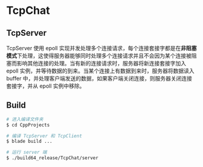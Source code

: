 # TcpChat

## TcpServer

TcpServer 使用 epoll 实现并发处理多个连接请求，每个连接套接字都是在**非阻塞模式**下处理，这使得服务器能够同时处理多个连接请求并且不会因为某个连接被阻塞而影响其他连接的处理。当有新的连接请求时，服务器将新连接套接字加入 epoll 实例，并等待数据的到来。当某个连接上有数据到来时，服务器将数据读入 buffer 中，并处理客户端发送的数据，如果客户端关闭连接，则服务器关闭连接套接字，并从 epoll 实例中移除。

## Build

```bash
# 进入编译文件夹
$ cd CppProjects

# 编译 TcpServer 和 TcpClient
$ blade build ...

# 运行 server 端
$ ./build64_release/TcpChat/server
```
